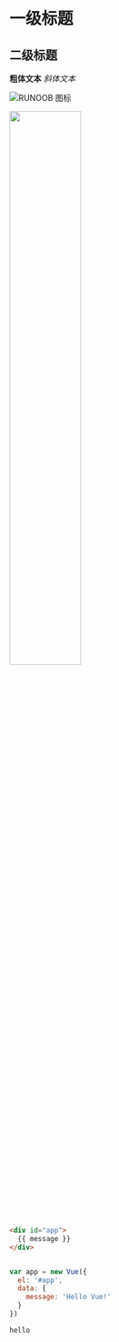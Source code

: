 # 一级标题
## 二级标题


**粗体文本**
*斜体文本*  

![RUNOOB 图标](http://static.runoob.com/images/runoob-logo.png "RUNOOB")  

<img decoding="async" src="http://static.runoob.com/images/runoob-logo.png" width="50%">  

```html
<div id="app">
  {{ message }}
</div>
```

```js


```

```js
var app = new Vue({
  el: '#app',
  data: {
    message: 'Hello Vue!'
  }
})
```

`hello`